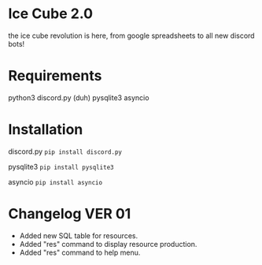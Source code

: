 # Ice Cube 2.0
the ice cube revolution is here, from google spreadsheets to all new discord bots!

# Requirements
python3
discord.py (duh)
pysqlite3
asyncio

# Installation
discord.py
`pip install discord.py`

pysqlite3
`pip install pysqlite3`

asyncio
`pip install asyncio`


# Changelog VER 01
- Added new SQL table for resources.
- Added "res" command to display resource production.
- Added "res" command to help menu.